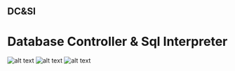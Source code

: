 ## DC&SI
# Database Controller &amp; Sql Interpreter

![alt text](https://i.imgur.com/qrlRBD1.png)
![alt text](https://i.imgur.com/m2bmSAH.jpeg)
![alt text](https://i.imgur.com/DWVIccX.jpeg)
